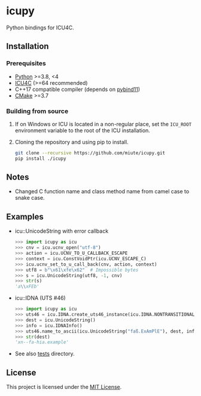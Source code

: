 # icupy

Python bindings for ICU4C.

## Installation

### Prerequisites

- [Python](https://www.python.org/) >=3.8, <4
- [ICU4C](http://site.icu-project.org/) (>=64 recommended)
- C++17 compatible compiler (depends on [pybind11](https://github.com/pybind/pybind11))
- [CMake](https://cmake.org/) >=3.7

### Building from source

1. If on Windows or ICU is located in a non-regular place, set the `ICU_ROOT` environment variable to the root of the ICU installation.

1. Cloning the repository and using pip to install.

    ```bash
    git clone --recursive https://github.com/miute/icupy.git
    pip install ./icupy
    ```

## Notes

- Changed C function name and class method name from camel case to snake case.

## Examples

- icu::UnicodeString with error callback

    ```python
    >>> import icupy as icu
    >>> cnv = icu.ucnv_open("utf-8")
    >>> action = icu.UCNV_TO_U_CALLBACK_ESCAPE
    >>> context = icu.ConstVoidPtr(icu.UCNV_ESCAPE_C)
    >>> icu.ucnv_set_to_u_call_back(cnv, action, context)
    >>> utf8 = b"\x61\xfe\x62"  # Impossible bytes
    >>> s = icu.UnicodeString(utf8, -1, cnv)
    >>> str(s)
    'a\\xFEb'
    ```

- icu::IDNA (UTS #46)

    ```python
    >>> import icupy as icu
    >>> uts46 = icu.IDNA.create_uts46_instance(icu.IDNA.NONTRANSITIONAL_TO_ASCII)
    >>> dest = icu.UnicodeString()
    >>> info = icu.IDNAInfo()
    >>> uts46.name_to_ascii(icu.UnicodeString("faß.ExAmPlE"), dest, info)
    >>> str(dest)
    'xn--fa-hia.example'
    ```

- See also [tests](https://github.com/miute/icupy/blob/main/tests) directory.

## License

This project is licensed under the [MIT License](https://github.com/miute/icupy/blob/main/LICENSE).
